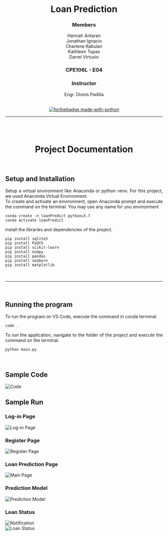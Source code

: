 <div align="center">

# Loan Prediction
### Members
Hannah Antaran<br>
Jonathan Ignacio<br>
Charlene Rabulan<br>
Kathleen Tupas<br>
Darrel Virtusio<br>
### CPE106L - E04


### Instructor
Engr. Dionis Padilla
<br><br>

[![forthebadge made-with-python](http://ForTheBadge.com/images/badges/made-with-python.svg)](https://www.python.org/)


_____
<br><br>
# Project Documentation

<br>
<div align = "justify">

## Setup and Installation
 
Setup a virtual environment like Anaconda or python venv. For this project, we used Anaconda Virtual Environment.<br>
To create and activate an environment, open Anaconda prompt and execute the command on the terminal. You may use any name for you environment
```
conda create -n loanPredict python=3.7
conda activate loanPredict
```
install the libraries and dependencies of the project.
```
pip install sqlite3
pip install PyQt5
pip install scikit-learn
pip install numpy
pip install pandas
pip install seaborn
pip install matplotlib
```
 
<br>
 
---
 
<br>

## Running the program
 
To run the program on VS Code, execute the command in conda terminal:
```
code .
```
To run the application, navigate to the folder of the project and execute the command on the terminal.
```
python main.py 
```
<br>


## Sample Code
![Code](https://raw.githubusercontent.com/virtusiodarrel/Loan-Prediction-CPE106L/master/UI/Sample%20Screenshots/SampleCode.png "Sample Code")

## Sample Run
### Log-in Page

![Log-in Page](https://raw.githubusercontent.com/virtusiodarrel/Loan-Prediction-CPE106L/master/UI/Sample%20Screenshots/Login.png "Log in")
<br>
### Register Page

![Register Page](https://raw.githubusercontent.com/virtusiodarrel/Loan-Prediction-CPE106L/master/UI/Sample%20Screenshots/Register.png "Register")
<br>
### Loan Prediction Page

![Main Page](https://raw.githubusercontent.com/virtusiodarrel/Loan-Prediction-CPE106L/master/UI/Sample%20Screenshots/main.png "Loan Prediction")
<br>
### Prediction Model

![Prediction Model](https://raw.githubusercontent.com/virtusiodarrel/Loan-Prediction-CPE106L/master/UI/Sample%20Screenshots/Output.png "Prediction Model")
<br>
### Loan Status

![Notification](https://raw.githubusercontent.com/virtusiodarrel/Loan-Prediction-CPE106L/master/UI/Sample%20Screenshots/Notif.png "Notification")
<br>
![Loan Status](https://raw.githubusercontent.com/virtusiodarrel/Loan-Prediction-CPE106L/master/UI/Sample%20Screenshots/LoanStatus.png "Loan Status")
